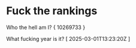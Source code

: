 # Fuck the rankings

Who the hell am I?
{ 10269733 }

What fucking year is it?
[ 2025-03-01T13:23:20Z ]
